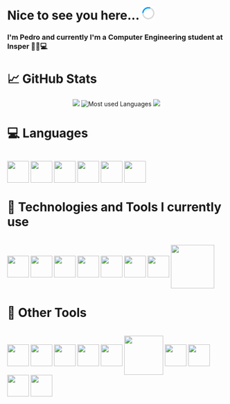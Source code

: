 # Nice to see you here... <img src=load.gif width="30px" height="30px">

### I'm Pedro and currently I'm a Computer Engineering student at Insper 👨‍💻💻

# &#x1f4c8; GitHub Stats

<div align="center">
<img src="https://github-readme-stats.vercel.app/api?username=DeLucca990&include_all_commits=false&count_private=true&show_icons=true&line_height=33&theme=dark&rank_icon=github" height="200"/>
<img src="https://github-readme-stats.vercel.app/api/top-langs/?username=DeLucca990&layout=compact&hide=html,css&count_private=true&langs_count=6&theme=dark" alt="Most used Languages" height="200"/>
<img src="https://github-readme-streak-stats.herokuapp.com/?user=DeLucca990&count_private=true&theme=dark"  height="175"/>
</div>

# 💻 Languages
<div style="display: inline_block"><br>
  <img align="center" height="50" width="50" src="https://cdn.jsdelivr.net/gh/devicons/devicon/icons/python/python-original.svg">
  <img align="center" height="50" width="50" src="https://cdn.jsdelivr.net/gh/devicons/devicon/icons/c/c-original.svg">
  <img align="center" height="50" width="50" src="https://cdn.jsdelivr.net/gh/devicons/devicon/icons/typescript/typescript-original.svg">
  <img align="center" height="50" width="50" src="https://cdn.jsdelivr.net/gh/devicons/devicon/icons/javascript/javascript-original.svg">
  <img align="center" height="50" width="50" src="https://cdn.jsdelivr.net/gh/devicons/devicon/icons/html5/html5-original.svg">
  <img align="center" height="50" width="50" src="https://cdn.jsdelivr.net/gh/devicons/devicon/icons/css3/css3-original.svg">
</div>

# 🤖 Technologies and Tools I currently use 

<div style="display: inline_block"><br>
  <img align="center" height="50" width="50" src="https://cdn.jsdelivr.net/gh/devicons/devicon/icons/opencv/opencv-original-wordmark.svg">
  <img align="center" height="50" width="50" src="https://cdn.jsdelivr.net/gh/devicons/devicon/icons/numpy/numpy-original-wordmark.svg">
  <img align="center" height="50" width="50" src="https://cdn.jsdelivr.net/gh/devicons/devicon/icons/pandas/pandas-original-wordmark.svg">
  <img align="center" height="50" width="50" src="https://cdn.jsdelivr.net/gh/devicons/devicon/icons/jupyter/jupyter-original-wordmark.svg">
  <img align="center" height="50" width="50" src="https://cdn.jsdelivr.net/gh/devicons/devicon/icons/selenium/selenium-original.svg">
  <img align="center" height="50" width="50" src="https://cdn.jsdelivr.net/gh/devicons/devicon/icons/react/react-original.svg">
  <img align="center" height="50" width="50" src="https://cdn.jsdelivr.net/gh/devicons/devicon/icons/django/django-plain.svg">
  <img align="center" height="100" width="100" src="https://cdn.jsdelivr.net/gh/devicons/devicon/icons/djangorest/djangorest-original.svg">
</div>

# 🔧 Other Tools
<div style = "display: inline_block"><br>
  <img align="center" height="50" width="50" src="https://cdn.jsdelivr.net/gh/devicons/devicon/icons/windows8/windows8-original.svg">
  <img align="center" height="50" width="50" src="https://cdn.jsdelivr.net/gh/devicons/devicon/icons/linux/linux-original.svg">
  <img align="center" height="50" width="50" src="https://cdn.jsdelivr.net/gh/devicons/devicon/icons/ubuntu/ubuntu-original.svg">
  <img align="center" height="50" width="50" src="https://cdn.jsdelivr.net/gh/devicons/devicon/icons/vscode/vscode-original.svg">
  <img align="center" height="50" width="50" src="https://cdn.jsdelivr.net/gh/devicons/devicon/icons/postgresql/postgresql-original.svg">
  <img align="center" height="90" width="90" src="https://cdn.jsdelivr.net/gh/devicons/devicon@latest/icons/azure/azure-original-wordmark.svg">
  <img align="center" height="50" width="50" src="https://cdn.jsdelivr.net/gh/devicons/devicon/icons/docker/docker-original.svg">
  <img align="center" height="50" width="50" src="https://cdn.jsdelivr.net/gh/devicons/devicon/icons/raspberrypi/raspberrypi-original.svg">
  <img align="center" height="50" width="50" src="https://cdn.jsdelivr.net/gh/devicons/devicon/icons/androidstudio/androidstudio-original.svg">
  <img align="center" height="50" width="50" src="https://cdn.jsdelivr.net/gh/devicons/devicon@latest/icons/postman/postman-original.svg">
</div>
